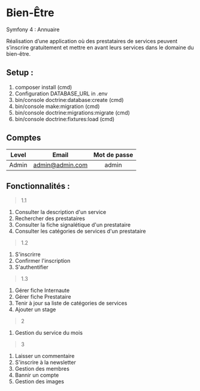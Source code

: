 # Bien-Être
Symfony 4 : Annuaire

Réalisation d’une application où des prestataires de services peuvent s’inscrire gratuitement et mettre en avant leurs services dans le domaine du bien-être.

## Setup :

1. composer install (cmd)
2. Configuration DATABASE_URL in .env
3. bin/console doctrine:database:create (cmd)
4. bin/console make:migration (cmd)
5. bin/console doctrine:migrations:migrate (cmd)
6. bin/console doctrine:fixtures:load (cmd)

## Comptes

| Level         | Email           | Mot de passe  |
| :-----------: |:---------------:| :------------:|
| Admin         | admin@admin.com | admin         |

## Fonctionnalités :

> 1.1

1. Consulter la description d'un service
2. Rechercher des prestataires
3. Consulter la fiche signalétique d'un prestataire
4. Consulter les catégories de services d'un prestataire

> 1.2

1. S'inscrirre
2. Confirmer l'inscription
3. S'authentifier

> 1.3

1. Gérer fiche Internaute
2. Gérer fiche Prestataire
3. Tenir à jour sa liste de catégories de services
4. Ajouter un stage

> 2

1. Gestion du service du mois

> 3

1. Laisser un commentaire
2. S'inscrire à la newsletter
3. Gestion des membres
4. Bannir un compte
5. Gestion des images
